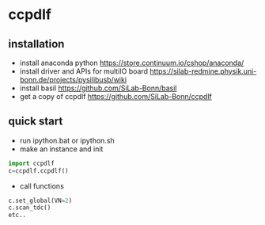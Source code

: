 # ccpdlf
## installation
- install anaconda python
https://store.continuum.io/cshop/anaconda/
- install driver and APIs for multiIO board
https://silab-redmine.physik.uni-bonn.de/projects/pysilibusb/wiki
- install basil
https://github.com/SiLab-Bonn/basil
- get a copy of ccpdlf
https://github.com/SiLab-Bonn/ccpdlf

## quick start
- run ipython.bat or ipython.sh
- make an instance and init
```python
import ccpdlf
c=ccpdlf.ccpdlf()
```
- call functions
```python
c.set_global(VN=2)
c.scan_tdc()
etc..
```
